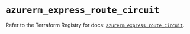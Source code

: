 # `azurerm_express_route_circuit`

Refer to the Terraform Registry for docs: [`azurerm_express_route_circuit`](https://registry.terraform.io/providers/hashicorp/azurerm/3.94.0/docs/resources/express_route_circuit).
